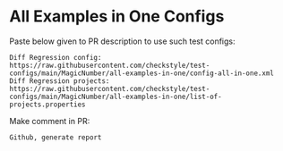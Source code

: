 # All Examples in One Configs
Paste below given to PR description to use such test configs:
```
Diff Regression config: https://raw.githubusercontent.com/checkstyle/test-configs/main/MagicNumber/all-examples-in-one/config-all-in-one.xml
Diff Regression projects: https://raw.githubusercontent.com/checkstyle/test-configs/main/MagicNumber/all-examples-in-one/list-of-projects.properties
```
Make comment in PR:
```
Github, generate report
```
